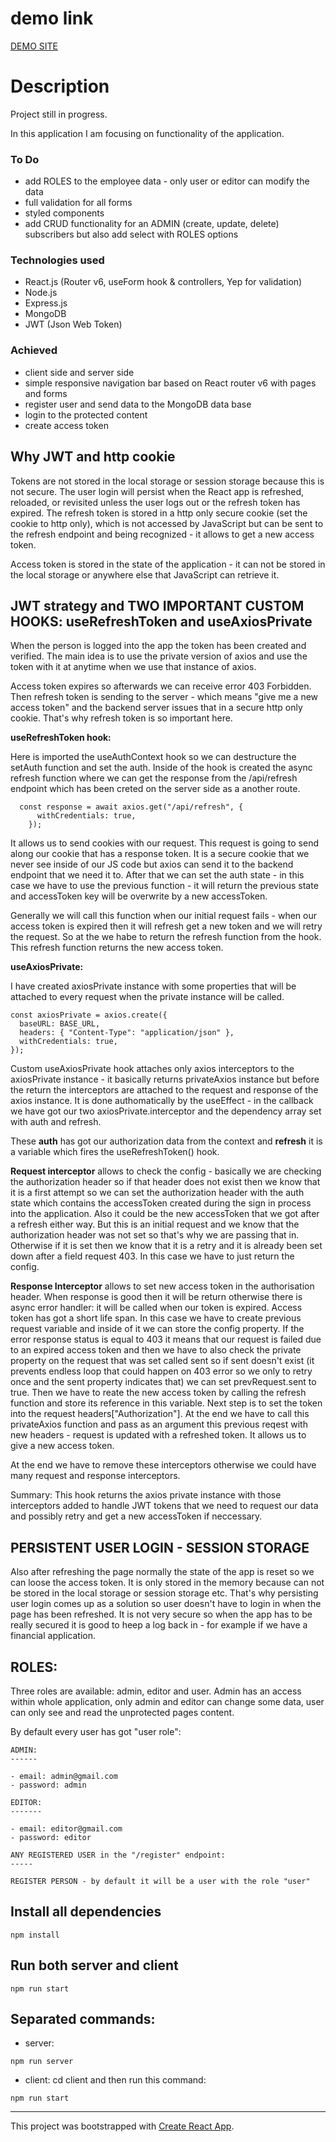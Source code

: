 # demo link

[DEMO SITE](https://react-sign-in-up.herokuapp.com/)

# Description

Project still in progress.

In this application I am focusing on functionality of the application.

### To Do

- add ROLES to the employee data - only user or editor can modify the data
- full validation for all forms
- styled components
- add CRUD functionality for an ADMIN (create, update, delete) subscribers but also add select with ROLES options

### Technologies used

- React.js (Router v6, useForm hook & controllers, Yep for validation)
- Node.js
- Express.js
- MongoDB
- JWT (Json Web Token)

### Achieved

- client side and server side
- simple responsive navigation bar based on React router v6 with pages and forms
- register user and send data to the MongoDB data base
- login to the protected content
- create access token

## **Why JWT and http cookie**

Tokens are not stored in the local storage or session storage because this is not secure. The user login will persist when the React app is refreshed, reloaded, or revisited unless the user logs out or the refresh token has expired. The refresh token is stored in a http only secure cookie (set the cookie to http only), which is not accessed by JavaScript but can be sent to the refresh endpoint and being recognized - it allows to get a new access token.

Access token is stored in the state of the application - it can not be stored in the local storage or anywhere else that JavaScript can retrieve it.

## **JWT strategy and TWO IMPORTANT CUSTOM HOOKS: useRefreshToken and useAxiosPrivate**

When the person is logged into the app the token has been created and verified. The main idea is to use the private version of axios and use the token with it at anytime when we use that instance of axios.

Access token expires so afterwards we can receive error 403 Forbidden. Then refresh token is sending to the server - which means "give me a new access token" and the backend server issues that in a secure http only cookie. That's why refresh token is so important here.

**useRefreshToken hook:**

Here is imported the useAuthContext hook so we can destructure the setAuth function and set the auth. Inside of the hook is created the async refresh function where we can get the response from the /api/refresh endpoint which has been creted on the server side as a another route.

```
  const response = await axios.get("/api/refresh", {
      withCredentials: true,
    });
```

It allows us to send cookies with our request. This request is going to send along our cookie that has a response token. It is a secure cookie that we never see inside of our JS code but axios can send it to the backend endpoint that we need it to. After that we can set the auth state - in this case we have to use the previous function - it will return the previous state and accessToken key will be overwrite by a new accessToken.

Generally we will call this function when our initial request fails - when our access token is expired then it will refresh get a new token and we will retry the request. So at the we habe to return the refresh function from the hook. This refresh function returns the new access token.

**useAxiosPrivate:**

I have created axiosPrivate instance with some properties that will be attached to every request when the private instance will be called.

```
const axiosPrivate = axios.create({
  baseURL: BASE_URL,
  headers: { "Content-Type": "application/json" },
  withCredentials: true,
});
```

Custom useAxiosPrivate hook attaches only axios interceptors to the axiosPrivate instance - it basically returns privateAxios instance but before the return the interceptors are attached to the request and response of the axios instance. It is done authomatically by the useEffect - in the callback we have got our two axiosPrivate.interceptor and the dependency array set with auth and refresh.

These **auth** has got our authorization data from the context and **refresh** it is a variable which fires the useRefreshToken() hook.

**Request interceptor** allows to check the config - basically we are checking the authorization header so if that header does not exist then we know that it is a first attempt so we can set the authorization header with the auth state which contains the accessToken created during the sign in process into the application. Also it could be the new accessToken that we got after a refresh either way. But this is an initial request and we know that the authorization header was not set so that's why we are passing that in. Otherwise if it is set then we know that it is a retry and it is already been set down after a field request 403. In this case we have to just return the config.

**Response Interceptor** allows to set new access token in the authorisation header. When response is good then it will be return otherwise there is async error handler: it will be called when our token is expired. Access token has got a short life span. In this case we have to create previous request variable and inside of it we can store the config property. If the error response status is equal to 403 it means that our request is failed due to an expired access token and then we have to also check the private property on the request that was set called sent so if sent doesn't exist (it prevents endless loop that could happen on 403 error so we only to retry once and the sent property indicates that) we can set prevRequest.sent to true. Then we have to reate the new access token by calling the refresh function and store its reference in this variable. Next step is to set the token into the request headers["Authorization"]. At the end we have to call this privateAxios function and pass as an argument this previous reqest with new headers - request is updated with a refreshed token. It allows us to give a new access token.

At the end we have to remove these interceptors otherwise we could have many request and response interceptors.

Summary: This hook returns the axios private instance with those interceptors added to handle JWT tokens that we need to request our data and possibly retry and get a new accessToken if neccessary.

## **PERSISTENT USER LOGIN - SESSION STORAGE**

Also after refreshing the page normally the state of the app is reset so we can loose the access token. It is only stored in the memory because can not be stored in the local storage or session storage etc. That's why persisting user login comes up as a solution so user doesn't have to login in when the page has been refreshed. It is not very secure so when the app has to be really secured it is good to heep a log back in - for example if we have a financial application.

## **ROLES**:

Three roles are available: admin, editor and user. Admin has an access within whole application, only admin and editor can change some data, user can only see and read the unprotected pages content.

By default every user has got "user role":

```
ADMIN:
------

- email: admin@gmail.com
- password: admin

EDITOR:
-------

- email: editor@gmail.com
- password: editor

ANY REGISTERED USER in the "/register" endpoint:
-----

REGISTER PERSON - by default it will be a user with the role "user"

```

## Install all dependencies

```
npm install
```

## Run both server and client

```
npm run start
```

## Separated commands:

- server:

```
npm run server
```

- client: cd client and then run this command:

```
npm run start
```

---

This project was bootstrapped with [Create React App](https://github.com/facebook/create-react-app).
